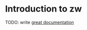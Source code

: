# Introduction to zw

TODO: write [great documentation](http://jacobian.org/writing/what-to-write/)
